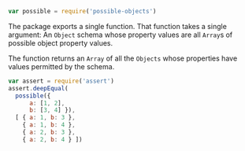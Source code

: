 ```javascript
var possible = require('possible-objects')
```

The package exports a single function. That function takes a single argument: An `Object` schema whose property values are all `Array`s of possible object property values.

The function returns an `Array` of all the `Objects` whose properties have values permitted by the schema.

```javascript
var assert = require('assert')
assert.deepEqual(
  possible({
      a: [1, 2],
      b: [3, 4] }),
  [ { a: 1, b: 3 },
    { a: 1, b: 4 },
    { a: 2, b: 3 },
    { a: 2, b: 4 } ])
```
